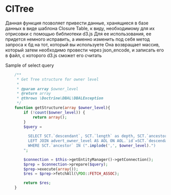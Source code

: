 # ClTree
Данная функция позволяет привести данные, хранящиеся в базе данных в виде шаблона Closure Table, к виду, необходимому для их отрисовки с помощью библиотеки d3.js
Для ее использования, ее придется немного исправить, а именно изменить под себя метод запроса к бд на тот, который вы используете
Она возвращает массив, который затем необходимо провести через json_encode, и записать его в файл, с которого d3.js сможет его считать

Sample of select query
````php
    /**
     * Get Tree structure for owner level
     *
     * @param array $owner_level
     * @return array
     * @throws \Doctrine\DBAL\DBALException
     */
    function getStructure(array $owner_level){
        if (!count($owner_level)) {
            return array();
        }
        $query =
            "
          SELECT SCT.`descendant`, SCT.`length` as depth, SCT.`ancestor` as ancestor, AOL.* FROM adver_owner_level_closure AS SCT
          LEFT JOIN advert_owner_level AS AOL ON AOL.`id`=SCT.`descendant`
          WHERE SCT.`ancestor` IN (".implode(',', $owner_level).")
        ";

        $connection = $this->getEntityManager()->getConnection();
        $prep = $connection->prepare($query);
        $prep->execute(array());
        $res = $prep->fetchAll(\PDO::FETCH_ASSOC);

        return $res;
    }
````
